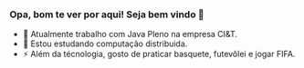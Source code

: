 ### Opa, bom te ver por aqui! Seja bem vindo 👋

- 🔭 Atualmente trabalho com Java Pleno na empresa CI&T.
- 🌱 Estou estudando computação distribuida.
- ⚡ Além da técnologia, gosto de praticar basquete, futevôlei e jogar FIFA.

